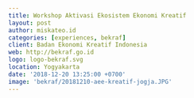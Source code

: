 ```yaml
---
title: Workshop Aktivasi Ekosistem Ekonomi Kreatif
layout: post
author: miskateo.id
categories: [experiences, bekraf]
client: Badan Ekonomi Kreatif Indonesia
web: http://bekraf.go.id
logo: logo-bekraf.svg
location: Yogyakarta
date: '2018-12-20 13:25:00 +0700'
image: 'bekraf/20181210-aee-kreatif-jogja.JPG'
---
```

